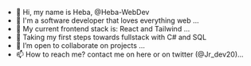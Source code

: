 - 👋 Hi, my name is Heba, @Heba-WebDev
- 👀 I'm a software developer that loves everything web ...
- 🌱 My current frontend stack is: React and Tailwind ...
- 📙 Taking my first steps towards fullstack with C# and SQL
- 💞️ I’m open to collaborate on projects ...
- 📫 How to reach me? contact me on here or on twitter (@Jr_dev20)...

<!---
Heba-WebDev/Heba-WebDev is a ✨ special ✨ repository because its `README.md` (this file) appears on your GitHub profile.
You can click the Preview link to take a look at your changes.
--->
